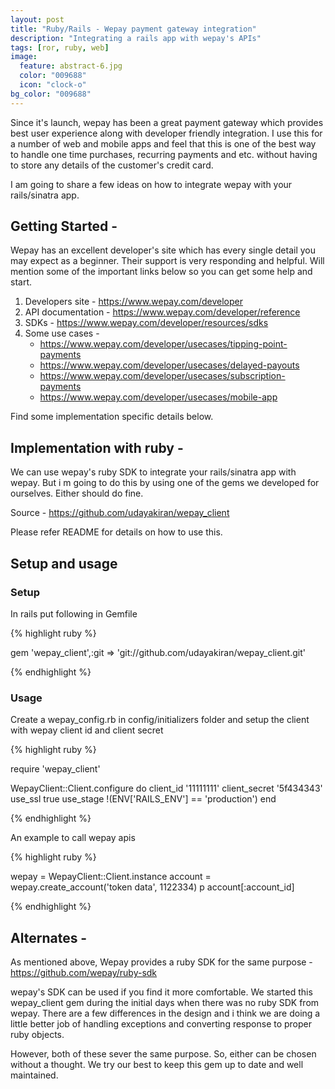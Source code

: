 ```yaml
---
layout: post
title: "Ruby/Rails - Wepay payment gateway integration"
description: "Integrating a rails app with wepay's APIs"
tags: [ror, ruby, web]
image:
  feature: abstract-6.jpg
  color: "009688"
  icon: "clock-o"
bg_color: "009688"
---
```


Since it's launch, wepay has been a great payment gateway which provides best user experience along with developer friendly integration. I use this for a number of web and mobile apps and feel that this is one of the best way to handle one time purchases, recurring payments and etc. without having to store any details of the customer's credit card.

I am going to share a few ideas on how to integrate wepay with your rails/sinatra app.

## Getting Started -

Wepay has an excellent developer's site which has every single detail you may expect as a beginner. Their support is very responding and helpful. Will mention some of the important links below so you can get some help and start.

1. Developers site - <https://www.wepay.com/developer>
2. API documentation - <https://www.wepay.com/developer/reference>
3. SDKs - <https://www.wepay.com/developer/resources/sdks>
4. Some use cases -
    - <https://www.wepay.com/developer/usecases/tipping-point-payments>
    - <https://www.wepay.com/developer/usecases/delayed-payouts>
    - <https://www.wepay.com/developer/usecases/subscription-payments>
    - <https://www.wepay.com/developer/usecases/mobile-app>

Find some implementation specific details below.

## Implementation with ruby -

We can use wepay's ruby SDK to integrate your rails/sinatra app with wepay. But i m going to do this by using one of the gems we developed for ourselves. Either should do fine.

Source - <https://github.com/udayakiran/wepay_client>

Please refer README for details on how to use this.

## Setup and usage

### Setup

In rails put following in Gemfile


{% highlight ruby %}

gem 'wepay_client',:git => 'git://github.com/udayakiran/wepay_client.git'

{% endhighlight %}

### Usage

Create a wepay_config.rb in config/initializers folder and setup the client with wepay client id and client secret

{% highlight ruby %}

require 'wepay_client'

WepayClient::Client.configure do
  client_id     '11111111'
  client_secret '5f434343'
  use_ssl       true
  use_stage     !(ENV['RAILS_ENV'] == 'production')
end

{% endhighlight %}

An example to call wepay apis

{% highlight ruby %}

wepay = WepayClient::Client.instance
account = wepay.create_account('token data', 1122334)
p account[:account_id]

{% endhighlight %}

## Alternates -

As mentioned above, Wepay provides a ruby SDK for the same purpose - <https://github.com/wepay/ruby-sdk>

wepay's SDK can be used if you find it more comfortable. We started this wepay_client gem during the initial days when there was no ruby SDK from wepay. There are a few differences in the design and i think we are doing a little better job of handling exceptions and converting response to proper ruby objects.

However, both of these sever the same purpose. So, either can be chosen without a thought. We try our best to keep this gem up to date and well maintained.
